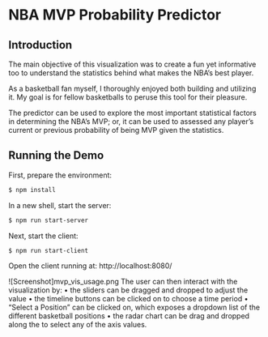 # NBA MVP Probability Predictor

## Introduction

The main objective of this visualization was to create a fun yet informative too to understand the statistics behind what makes the NBA’s best player. 

As a basketball fan myself, I thoroughly enjoyed both building and utilizing it. My goal is for fellow basketballs to peruse this tool for their pleasure.

The predictor can be used to explore the most important statistical factors in determining the NBA’s MVP; or, it can be used to assessed any player’s current or previous probability of being MVP given the statistics.

## Running the Demo
First, prepare the environment:
```sh
$ npm install

```

In a new shell, start the server:
```sh
$ npm run start-server

```

Next, start the client:
```sh
$ npm run start-client

```

Open the client running at: http://localhost:8080/


![Screenshot]mvp_vis_usage.png
The user can then interact with the visualization by:
    • the sliders can be dragged and dropped to adjust the value
    • the timeline buttons can be clicked on to choose a time period
    • “Select a Position” can be clicked on, which exposes a dropdown list of the different basketball positions
    • the radar chart can be drag and dropped along the to select any of the axis values.


